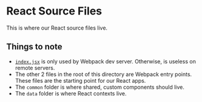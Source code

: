 # React Source Files

This is where our React source files live.

## Things to note

* [`index.jsx`](index.jsx) is only used by Webpack dev server. Otherwise, is useless on remote servers.
* The other 2 files in the root of this directory are Webpack entry points. These files are the starting point for our React apps.
* The `common` folder is where shared, custom components should live.
* The `data` folder is where React contexts live.
